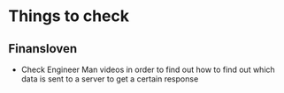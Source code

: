 # Things to check


## Finansloven 
* Check Engineer Man videos in order to find out how to find out which data is sent to a server to get a certain response